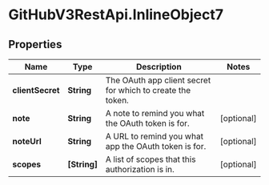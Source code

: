 # GitHubV3RestApi.InlineObject7

## Properties

Name | Type | Description | Notes
------------ | ------------- | ------------- | -------------
**clientSecret** | **String** | The OAuth app client secret for which to create the token. | 
**note** | **String** | A note to remind you what the OAuth token is for. | [optional] 
**noteUrl** | **String** | A URL to remind you what app the OAuth token is for. | [optional] 
**scopes** | **[String]** | A list of scopes that this authorization is in. | [optional] 


